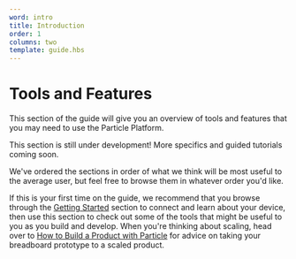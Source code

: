 ```yaml
---
word: intro
title: Introduction
order: 1
columns: two
template: guide.hbs
---
```


# Tools and Features

This section of the guide will give you an overview of tools and features that you may need to use the Particle Platform.

This section is still under development! More specifics and guided tutorials coming soon.

We've ordered the sections in order of what we think will be most useful to the average user, but feel free to browse them in whatever order you'd like.

If this is your first time on the guide, we recommend that you browse through the [Getting Started](/guide/getting-started/intro) section to connect and learn about your device, then use this section to check out some of the tools that might be useful to you as you build and develop. When you're thinking about scaling, head over to [How to Build a Product with Particle](/guide/how-to-build-a-product/intro) for advice on taking your breadboard prototype to a scaled product.